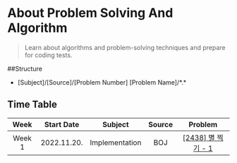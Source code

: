 # About Problem Solving And Algorithm

> Learn about algorithms and problem-solving techniques and prepare for coding tests.

##Structure

- [Subject]/[Source]/[Problem Number] [Problem Name]/\*.\*

## Time Table

|Week|Start Date|Subject|Source|Problem|
|:------:|:---:|:---:|:---:|:---:|
|Week 1|2022.11.20.|Implementation|BOJ|[[2438] 별 찍기 - 1](https://www.acmicpc.net/problem/2438)|
